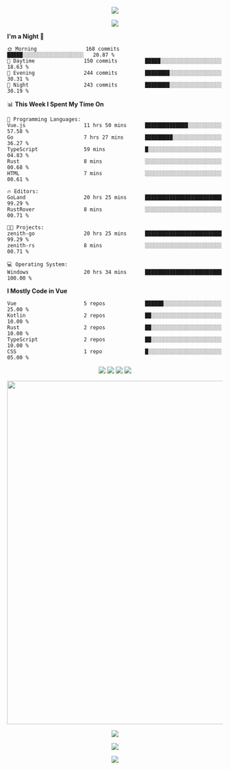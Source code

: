 <!-- https://github.com/kyechan99/capsule-render -->
<p align="center">
<img src="https://capsule-render.vercel.app/api?type=waving&color=timeGradient&height=300&&section=header&text=HELLO%20THERE!&fontSize=90&fontAlign=50&fontAlignY=30&desc=I%20am%20KinLeoapple!&descAlign=50&descSize=30&descAlignY=60&animation=twinkling" />
</p>

<!-- https://github.com/DenverCoder1/readme-typing-svg -->
<p align="center">
<img src="https://readme-typing-svg.demolab.com?font=Orbitron&size=25&pause=1000&center=true&vCenter=true&random=false&width=600&lines=I+am+super+obsessed+with+programming!;Well+...+Maybe+not+..." />
</p>

<!-- https://github.com/anmol098/waka-readme-stats -->
<!--START_SECTION:waka-->
**I'm a Night 🦉** 

```text
🌞 Morning                168 commits         █████░░░░░░░░░░░░░░░░░░░░   20.87 % 
🌆 Daytime                150 commits         █████░░░░░░░░░░░░░░░░░░░░   18.63 % 
🌃 Evening                244 commits         ████████░░░░░░░░░░░░░░░░░   30.31 % 
🌙 Night                  243 commits         ████████░░░░░░░░░░░░░░░░░   30.19 % 
```


📊 **This Week I Spent My Time On** 

```text
💬 Programming Languages: 
Vue.js                   11 hrs 50 mins      ██████████████░░░░░░░░░░░   57.58 % 
Go                       7 hrs 27 mins       █████████░░░░░░░░░░░░░░░░   36.27 % 
TypeScript               59 mins             █░░░░░░░░░░░░░░░░░░░░░░░░   04.83 % 
Rust                     8 mins              ░░░░░░░░░░░░░░░░░░░░░░░░░   00.68 % 
HTML                     7 mins              ░░░░░░░░░░░░░░░░░░░░░░░░░   00.61 % 

🔥 Editors: 
GoLand                   20 hrs 25 mins      █████████████████████████   99.29 % 
RustRover                8 mins              ░░░░░░░░░░░░░░░░░░░░░░░░░   00.71 % 

🐱‍💻 Projects: 
zenith-go                20 hrs 25 mins      █████████████████████████   99.29 % 
zenith-rs                8 mins              ░░░░░░░░░░░░░░░░░░░░░░░░░   00.71 % 

💻 Operating System: 
Windows                  20 hrs 34 mins      █████████████████████████   100.00 % 
```

**I Mostly Code in Vue** 

```text
Vue                      5 repos             ██████░░░░░░░░░░░░░░░░░░░   25.00 % 
Kotlin                   2 repos             ██░░░░░░░░░░░░░░░░░░░░░░░   10.00 % 
Rust                     2 repos             ██░░░░░░░░░░░░░░░░░░░░░░░   10.00 % 
TypeScript               2 repos             ██░░░░░░░░░░░░░░░░░░░░░░░   10.00 % 
CSS                      1 repo              █░░░░░░░░░░░░░░░░░░░░░░░░   05.00 % 
```




<!--END_SECTION:waka-->

<!-- https://github.com/badges/shields -->
<p align="center">
<a href="https://github.com/KinLeoapple"><img src="https://img.shields.io/badge/GitHub-KinLeoapple-blue?logo=github" /></a>
<a href="https://space.bilibili.com/77531961"><img src="https://img.shields.io/badge/哔哩哔哩-巷陌雨季-pink?logo=bilibili" /></a>
<img src="https://img.shields.io/badge/QQ-996711203-green?logo=tencentqq" />
<!-- https://github.com/antonkomarev/github-profile-views-counter -->
<img src="https://komarev.com/ghpvc/?username=KinLeoapple&abbreviated=true&color=yellow" />
</p>

<!-- https://github.com/Ashutosh00710/github-readme-activity-graph -->
<p align="center">
  <img width="800" src="https://github-readme-activity-graph.vercel.app/graph?username=Kinleoapple&theme=github-compact&hide_border=true&area=true" />
</p>

<p align="center">
<img align="center" src="https://github-readme-stats.vercel.app/api/top-langs/?username=Kinleoapple&theme=transparent&hide_border=true&layout=donut-vertical&langs_count=6" />
</p>

<p align="center">
  <a href="https://skillicons.dev">
    <img src="https://skillicons.dev/icons?i=electron,flutter,go,html,java,js,kotlin,ktor,mongodb,py,react,vue,spring,sqlite,mysql" />
  </a>
</p>

<!-- https://github.com/kyechan99/capsule-render -->
<p align="center">
<img src="https://capsule-render.vercel.app/api?type=waving&color=timeGradient&height=300&&section=footer&text=THE%20END!&fontSize=90&fontAlign=50&fontAlignY=70&desc=Enjoy%20your%20journey%20of%20coding!&descAlign=50&descSize=30&descAlignY=40&animation=twinkling" />
</p>
